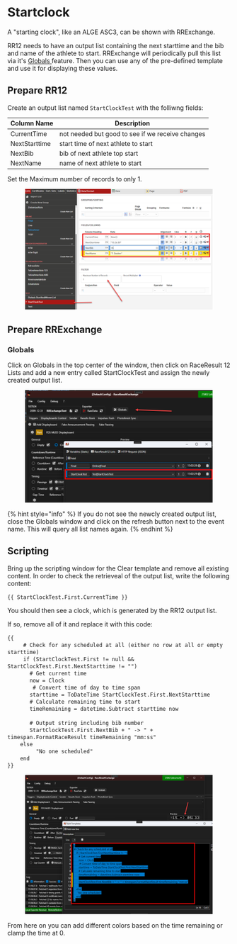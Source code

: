 # Startclock

A "starting clock", like an ALGE ASC3, can be shown with RRExchange.&#x20;

RR12 needs to have an output list containing the next starttime and the bib and name of the athlete to start. RRExchange will periodically pull this list via it's [Globals ](../../../../../scripting/globals.md)feature. Then you can use any of the pre-defined template and use it for displaying these values.&#x20;

## Prepare RR12

Create an output list named `StartClockTest` with the folliwng fields:



| Column Name    | Description                                      |
| -------------- | ------------------------------------------------ |
| CurrentTime    | not needed but good to see if we receive changes |
| NextStarttime  | start time of next athlete to start              |
| NextBib        | bib of next athlete top start                    |
| NextName       | name of next athlete to start                    |

Set the Maximum number of records to only 1.

<figure><img src="../../../../../.gitbook/assets/image (10).png" alt=""><figcaption></figcaption></figure>

## Prepare RRExchange

### Globals

Click on Globals in the top center of the window, then click on RaceResult 12 Lists and add a new entry called StartClockTest and assign the newly created output list.

<figure><img src="../../../../../.gitbook/assets/image (11).png" alt=""><figcaption></figcaption></figure>

{% hint style="info" %}
If you do not see the newcly created output list, close the Globals window and click on the refresh button next to the event name. This will query all list names again.
{% endhint %}

## Scripting

Bring up the scripting window for the Clear template and remove all existing content. In order to check the retrieveal of the output list, write the following content:

```
{{ StartClockTest.First.CurrentTime }}
```

You should then see a clock, which is generated by the RR12 output list.&#x20;

If so, remove all of it and replace it with this code:



```
{{
     # Check for any scheduled at all (either no row at all or empty starttime)
     if (StartClockTest.First != null && StartClockTest.First.NextStarttime != "")
       # Get current time
       now = Clock
        # Convert time of day to time span
       starttime = ToDateTime StartClockTest.First.NextStarttime
       # Calculate remaining time to start
       timeRemaining = datetime.Subtract starttime now       
       
       # Output string including bib number
       StartClockTest.First.NextBib + " -> " + timespan.FormatRaceResult timeRemaining "mm:ss"       
    else 
         "No one scheduled"
    end
}}
```

<figure><img src="../../../../../.gitbook/assets/image (12).png" alt=""><figcaption></figcaption></figure>

From here on you can add different colors based on the time remaining or clamp the time at 0.
